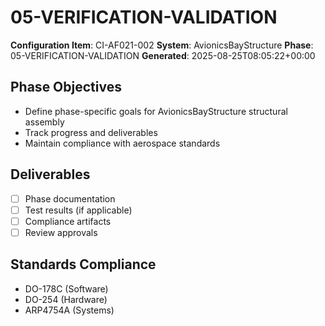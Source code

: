 # 05-VERIFICATION-VALIDATION

**Configuration Item**: CI-AF021-002
**System**: AvionicsBayStructure
**Phase**: 05-VERIFICATION-VALIDATION
**Generated**: 2025-08-25T08:05:22+00:00

## Phase Objectives
- Define phase-specific goals for AvionicsBayStructure structural assembly
- Track progress and deliverables
- Maintain compliance with aerospace standards

## Deliverables
- [ ] Phase documentation
- [ ] Test results (if applicable)
- [ ] Compliance artifacts
- [ ] Review approvals

## Standards Compliance
- DO-178C (Software)
- DO-254 (Hardware)
- ARP4754A (Systems)

